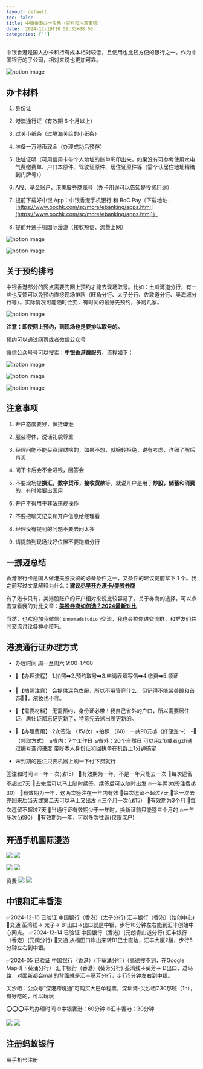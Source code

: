 ```yaml
---
layout: default
toc: false
title: 中银香港办卡攻略（资料和注意事项）
date:  2024-12-19T10:59:33+08:00
categories: ['']
---
```


中银香港是国人办卡和持有成本相对较低，且使用也比较方便的银行之一。作为中国银行的子公司，相对来说也更加可靠。
<!--more-->

![notion image](https://www.notion.so/image/https%3A%2F%2Fprod-files-secure.s3.us-west-2.amazonaws.com%2Fbea5b9fd-0da4-435d-a5cf-964be4099e22%2F7bde6aeb-9666-4122-8c6e-e3d5a4760990%2FUntitled.png?table=block&id=0334706a-cf8f-44c6-b1d1-a293f530a2d6&t=0334706a-cf8f-44c6-b1d1-a293f530a2d6&width=2504&cache=v2)

## [](https://innomad.io/open-boc-hk#3069398d792d4c8793816c84390863ae "办卡材料")办卡材料

1.  身份证

2.  港澳通行证（有效期 6 个月以上）

3.  过关小纸条（过境海关给的小纸条）

4.  准备一万港币现金（办理成功后预存）

5.  住址证明（可用信用卡带个人地址的账单彩印出来，如果没有可参考使用水电气费缴费单、户口本原件、驾驶证原件、居住证原件等（需个认居住地址精确到门牌号））

6.  A股、基金账户、港美股券商账号（办卡用途可以告知是投资用途）

7.  提前下载好中银 App：中银香港手机银行 和 BoC Pay（下载地址：[https://www.bochk.com/sc/more/ebanking/apps.html](https://www.bochk.com/sc/more/ebanking/apps.html)）

8.  提前开通手机国际漫游（接收短信、流量上网）

![notion image](https://www.notion.so/image/https%3A%2F%2Fprod-files-secure.s3.us-west-2.amazonaws.com%2Fbea5b9fd-0da4-435d-a5cf-964be4099e22%2F13890ac0-f5b1-4052-b911-49bf3f5856de%2FUntitled.png?table=block&id=a3ff1d0c-6ad8-406b-b154-eec6951fc472&t=a3ff1d0c-6ad8-406b-b154-eec6951fc472&width=1458&cache=v2)

![notion image](https://www.notion.so/image/https%3A%2F%2Fprod-files-secure.s3.us-west-2.amazonaws.com%2Fbea5b9fd-0da4-435d-a5cf-964be4099e22%2F080df271-1fae-491a-92d1-0518039c4ee7%2FUntitled.png?table=block&id=6a8b3ce6-e02c-4e51-8f69-8b2724856ff3&t=6a8b3ce6-e02c-4e51-8f69-8b2724856ff3&width=1446&cache=v2)

## [](https://innomad.io/open-boc-hk#713010288a5548738daadd1007216181 "关于预约排号")关于预约排号

中银香港部分的网点需要先网上预约才能去现场取号。比如：土瓜湾道分行，有一些也反馈可以免预约直接现场排队（旺角分行、太子分行、佐敦道分行、奥海城分行等）。实际情况可能随时会变，有时间的最好先预约，多跑几家。

![notion image](https://www.notion.so/image/https%3A%2F%2Fprod-files-secure.s3.us-west-2.amazonaws.com%2Fbea5b9fd-0da4-435d-a5cf-964be4099e22%2F87d55b5a-1fb0-4a55-9ca1-34389efaeb50%2FUntitled.png?table=block&id=29f3ea36-8d8a-4660-8375-27a0945559c2&t=29f3ea36-8d8a-4660-8375-27a0945559c2&width=1209&cache=v2)

**注意：即使网上预约，到现场也是要排队取号的。**

预约可以通过网页或者微信公众号

微信公众号号可以搜索：**中银香港微服务**，流程如下：

![notion image](https://www.notion.so/image/https%3A%2F%2Fprod-files-secure.s3.us-west-2.amazonaws.com%2Fbea5b9fd-0da4-435d-a5cf-964be4099e22%2F5ae3fbe8-b077-449f-8c31-6b9b53ef93e9%2FUntitled.png?table=block&id=55a64a21-bdca-40ef-9c98-8ccab51af326&t=55a64a21-bdca-40ef-9c98-8ccab51af326&width=1618&cache=v2)

![notion image](https://www.notion.so/image/https%3A%2F%2Fprod-files-secure.s3.us-west-2.amazonaws.com%2Fbea5b9fd-0da4-435d-a5cf-964be4099e22%2Fd80c83d9-3321-472a-b97d-dec9ca053609%2FUntitled.png?table=block&id=1d1ace6c-4b32-48d2-bfb8-a6af1c2ad8d6&t=1d1ace6c-4b32-48d2-bfb8-a6af1c2ad8d6&width=800&cache=v2)

![notion image](https://www.notion.so/image/https%3A%2F%2Fprod-files-secure.s3.us-west-2.amazonaws.com%2Fbea5b9fd-0da4-435d-a5cf-964be4099e22%2F37ab60fb-f541-4e05-867f-3db2314ab5d4%2FUntitled.png?table=block&id=356b193a-3c2b-4b6c-a350-b8518e63d291&t=356b193a-3c2b-4b6c-a350-b8518e63d291&width=1598&cache=v2)

## [](https://innomad.io/open-boc-hk#c16b29813f8c4e37aa5628f6edffa83e "注意事项")注意事项

1.  开户态度要好，保持谦逊

2.  服装得体，说话礼貌尊重

3.  经理问能不能买点理财啥的，如果不想，就婉转拒绝，说有考虑，详细了解后再买

4.  问下卡后会不会进钱，回答会

5.  不要现场提**换汇，数字货币，接收货款**等，就说开户是用于**炒股，储蓄和消费**的，有时候要出国用

6.  开户不得用于非法违规操作

7.  不要把聊天记录和开户信息给经理看

8.  经理没有提到的问题不要去问太多

9.  请提前到现场找好位置不要跑错分行

## [](https://innomad.io/open-boc-hk#05bd3d420f00408db6e70c4a6053f8f7 "一挪迈总结")一挪迈总结

香港银行卡是国人做港美股投资的必备条件之一，又条件的建议提前拿下 1 个。我之前写过文章解释为什么：[**建议尽早开办港卡/美股券商**](https://innomad.io/open-hk-bank-account-and-brokerage-accounnt-early)

有了港卡只有，美港股账户的开户相对来说比较容易了。关于券商的选择，可以点击查看我的对比文章：[**美股券商如何选？2024最新对比**](https://innomad.io/choose-us-stock-brokers)

当然，也欢迎加我微信( `innomadstudio` )交流，我也会拉你进交流群，和群友们共同交流讨论各种小技巧。

## 港澳通行证办理方式
- 办理时间  周一至周六 9:00-17:00
- 🔹【办理流程】
1.拍照➡️2.预约取号➡️3.申请表填写信➡️4.缴费➡️5.领证

- 🔸【拍照注意】
会提供深色衣服，所以不用管穿什么，但记得不能带美瞳和首饰🤦‍♀️，浓妆也不🉑️。

- 🔹【需要材料】
无需预约，身份证必带！我自己省外的户口，所以需要居住证，居住证都忘记更新了，特意先去派出所更新的。
- 🔸【办理费用】
2次签注 （15/次）+拍照 （60）
一共90元💰（好便宜～）
-🔹【领取方式】
↘️省内：7个工作日
↘️省外：20个自然日
可以用zfb或者gzh通过编号查询进度
带好本人身份证和回执单在机器上1分钟搞定
- 未到期的签注只要机器上刷一下付下费就行 

签注和时间
🔥一年一次(💰15）
🔸有效期为一年，不是一年只能去一次
🔸每次逗留不超过7天
🔸去完后可以马上随时续签，续签后可以随时出发
🔥一年两次(签注费💰30）
🔸有效期为一年，这两次签注在一年内有效
🔸每次逗留不超过7天
🔸第一次去完回来后当天或第二天可以马上又出发
🔥三个月一次(💰15）
🔸有效期为3个月
🔸每次逗留不超过7天
🔸当通行证有效期少于一年时，换新证前只能签三个月的
🔥一年多次(💰80）
🔸有效期为一年，可以多次往返(仅限深户)

## 开通手机国际漫游

![](images/2024-12-19-13-39-14.png)
![](../images/2024-12-19-13-39-14.png)

![](../images/2024-12-19-13-39-31.png)
![](images/2024-12-19-13-39-31.png)

资费
![](images/2024-12-19-13-39-59.png)
![](../images/2024-12-19-13-39-59.png)

## 中银和汇丰香港

✅2024-12-16 已验证
 中国银行（香港）(太子分行)
 汇丰银行（香港）(始创中心)
🚌交通
荃湾线→ 太子→ B1出口→出口就是中银，步行10分钟左右能到汇丰创始中心网点。
✅2024-12-14 已验证
中国银行（香港）(元朗青山道分行)
汇丰银行（香港）(元朗分行)
🚌交通
从福田口岸出来转B1巴士直达，汇丰大厦2楼，步行5分钟左右到中银。
	
✅2024-05 已验证
 中国银行（香港）(下葵涌分行)（高德搜不到，在Google Map叫下葵涌分行）
 汇丰银行（香港）(葵芳分行)
荃湾线→葵芳→ D出口，过马路，对面新都会mall的背面就是汇丰葵芳分行，步行5分钟左右到中银。
	
尖沙咀：公众号“深港跨境通”可购买大巴单程票，深圳湾-尖沙咀7.30那班（1h），有好吃的，可以玩玩

⭕️⭕️⭕️平均办理时间
⏰中银香港：60分钟
⏰汇丰香港：30分钟


![](images/2024-12-19-14-33-05.png)
![](../images/2024-12-19-14-33-05.png)

## 注册蚂蚁银行
用手机号注册
